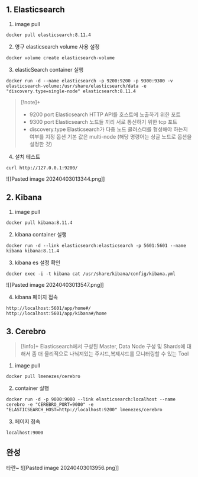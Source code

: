 
## 1. Elasticsearch
1. image pull
```
docker pull elasticsearch:8.11.4
```

2. 영구 elasticsearch volume 사용 설정
```
docker volume create elasticsearch-volume
```

3. elasticSearch container 실행
```
docker run -d --name elasticsearch -p 9200:9200 -p 9300:9300 -v elasticsearch-volume:/usr/share/elasticsearch/data -e "discovery.type=single-node" elasticsearch:8.11.4
```

> [!note]+ 
> + 9200 port
> Elasticsearch HTTP API를 호스트에 노출하기 위한 포트
> + 9300 port
> Elasticsearch 노드들 끼리 서로 통신하기 위한 tcp 포트
> + discovery.type
> Elasticsearch가 다중 노드 클러스터를 형성해야 하는지 여부를 지정 옵션
> 기본 값은 multi-node (해당 명령어는 싱글 노드로 옵션을 설정한 것)

4. 설치 테스트
```
curl http://127.0.0.1:9200/
```
![[Pasted image 20240403013344.png]]
## 2. Kibana
1. image pull
```
docker pull kibana:8.11.4
```

2. kibana container 실행
```
docker run -d --link elasticsearch:elasticsearch -p 5601:5601 --name kibana kibana:8.11.4
```

3. kibana es 설정 확인
```
docker exec -i -t kibana cat /usr/share/kibana/config/kibana.yml
```
![[Pasted image 20240403013547.png]]

4. kibana 페이지 접속
```
http://localhost:5601/app/home#/
http://localhost:5601/app/kibana#/home
```

## 3. Cerebro
> [!info]+ 
> Elasticsearch에서 구성된 Master, Data Node 구성 및 Shards에 대해서 좀 더 물리적으로 나눠져있는 주샤드,복제샤드를 모니터링할 수 있는 Tool
1. image pull
```
docker pull lmenezes/cerebro
```

2. container 실행
```
docker run -d -p 9000:9000 --link elasticsearch:localhost --name cerebro -e "CEREBRO_PORT=9000" -e "ELASTICSEARCH_HOST=http://localhost:9200" lmenezes/cerebro
```

3. 페이지 접속
```
localhost:9000
```


## 완성
타란~
![[Pasted image 20240403013956.png]]